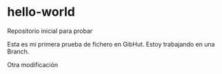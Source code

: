 # hello-world
Repositorio inicial para probar

Esta es mi primera prueba de fichero en GibHut. Estoy trabajando en una Branch.

Otra modificación
